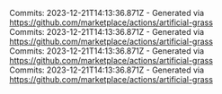 Commits: 2023-12-21T14:13:36.871Z - Generated via https://github.com/marketplace/actions/artificial-grass
<br>
Commits: 2023-12-21T14:13:36.871Z - Generated via https://github.com/marketplace/actions/artificial-grass
<br>
Commits: 2023-12-21T14:13:36.871Z - Generated via https://github.com/marketplace/actions/artificial-grass
<br>
Commits: 2023-12-21T14:13:36.871Z - Generated via https://github.com/marketplace/actions/artificial-grass
<br>
